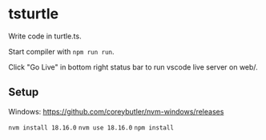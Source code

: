 # tsturtle

Write code in turtle.ts.

Start compiler with `npm run run`.

Click "Go Live" in bottom right status bar to run vscode live server on web/.

## Setup

Windows: https://github.com/coreybutler/nvm-windows/releases

`nvm install 18.16.0`
`nvm use 18.16.0`
`npm install`
